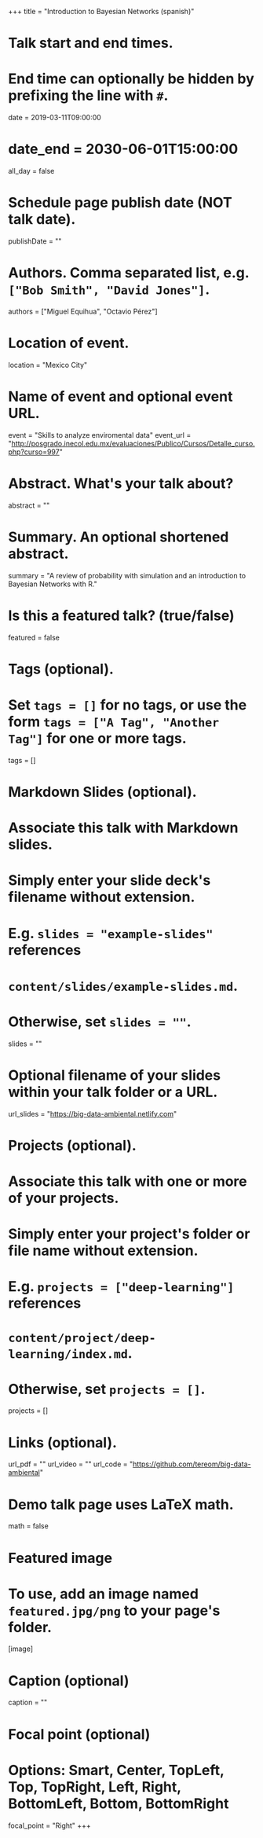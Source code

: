 +++
title = "Introduction to Bayesian Networks (spanish)"

# Talk start and end times.
#   End time can optionally be hidden by prefixing the line with `#`.
date = 2019-03-11T09:00:00
# date_end = 2030-06-01T15:00:00
all_day = false

# Schedule page publish date (NOT talk date).
publishDate = ""

# Authors. Comma separated list, e.g. `["Bob Smith", "David Jones"]`.
authors = ["Miguel Equihua", "Octavio Pérez"]

# Location of event.
location = "Mexico City"

# Name of event and optional event URL.
event = "Skills to analyze enviromental data"
event_url = "http://posgrado.inecol.edu.mx/evaluaciones/Publico/Cursos/Detalle_curso.php?curso=997"

# Abstract. What's your talk about?
abstract = ""

# Summary. An optional shortened abstract.
summary = "A review of probability with simulation and an introduction to Bayesian Networks with R."

# Is this a featured talk? (true/false)
featured = false

# Tags (optional).
#   Set `tags = []` for no tags, or use the form `tags = ["A Tag", "Another Tag"]` for one or more tags.
tags = []

# Markdown Slides (optional).
#   Associate this talk with Markdown slides.
#   Simply enter your slide deck's filename without extension.
#   E.g. `slides = "example-slides"` references 
#   `content/slides/example-slides.md`.
#   Otherwise, set `slides = ""`.
slides = ""

# Optional filename of your slides within your talk folder or a URL.
url_slides = "https://big-data-ambiental.netlify.com"

# Projects (optional).
#   Associate this talk with one or more of your projects.
#   Simply enter your project's folder or file name without extension.
#   E.g. `projects = ["deep-learning"]` references 
#   `content/project/deep-learning/index.md`.
#   Otherwise, set `projects = []`.
projects = []

# Links (optional).
url_pdf = ""
url_video = ""
url_code = "https://github.com/tereom/big-data-ambiental"

# Demo talk page uses LaTeX math.
math = false

# Featured image
# To use, add an image named `featured.jpg/png` to your page's folder. 
[image]
  # Caption (optional)
  caption = ""

  # Focal point (optional)
  # Options: Smart, Center, TopLeft, Top, TopRight, Left, Right, BottomLeft, Bottom, BottomRight
  focal_point = "Right"
+++

